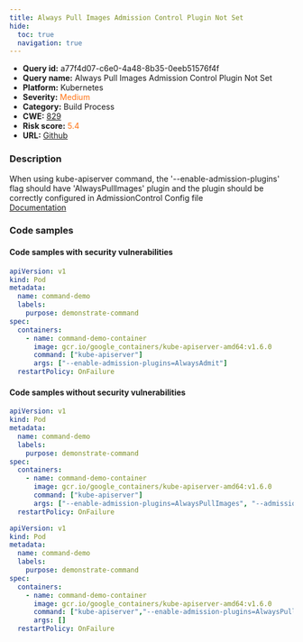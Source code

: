```yaml
---
title: Always Pull Images Admission Control Plugin Not Set
hide:
  toc: true
  navigation: true
---
```


<style>
  .highlight .hll {
    background-color: #ff171742;
  }
  .md-content {
    max-width: 1100px;
    margin: 0 auto;
  }
</style>

-   **Query id:** a77f4d07-c6e0-4a48-8b35-0eeb51576f4f
-   **Query name:** Always Pull Images Admission Control Plugin Not Set
-   **Platform:** Kubernetes
-   **Severity:** <span style="color:#ff7213">Medium</span>
-   **Category:** Build Process
-   **CWE:** <a href="https://cwe.mitre.org/data/definitions/829.html" onclick="newWindowOpenerSafe(event, 'https://cwe.mitre.org/data/definitions/829.html')">829</a>
-   **Risk score:** <span style="color:#ff7213">5.4</span>
-   **URL:** [Github](https://github.com/Checkmarx/kics/tree/master/assets/queries/k8s/always_pull_images_admission_control_plugin_not_set)

### Description
When using kube-apiserver command, the '--enable-admission-plugins' flag should have 'AlwaysPullImages' plugin and the plugin should be correctly configured in AdmissionControl Config file<br>
[Documentation](https://kubernetes.io/docs/reference/command-line-tools-reference/kube-apiserver/)

### Code samples
#### Code samples with security vulnerabilities
```yaml title="Positive test num. 1 - yaml file" hl_lines="11"
apiVersion: v1
kind: Pod
metadata:
  name: command-demo
  labels:
    purpose: demonstrate-command
spec:
  containers:
    - name: command-demo-container
      image: gcr.io/google_containers/kube-apiserver-amd64:v1.6.0
      command: ["kube-apiserver"]
      args: ["--enable-admission-plugins=AlwaysAdmit"]
  restartPolicy: OnFailure

```


#### Code samples without security vulnerabilities
```yaml title="Negative test num. 1 - yaml file"
apiVersion: v1
kind: Pod
metadata:
  name: command-demo
  labels:
    purpose: demonstrate-command
spec:
  containers:
    - name: command-demo-container
      image: gcr.io/google_containers/kube-apiserver-amd64:v1.6.0
      command: ["kube-apiserver"]
      args: ["--enable-admission-plugins=AlwaysPullImages", "--admission-control-config-file=path/to/plugin/config/file.yaml"]
  restartPolicy: OnFailure

```
```yaml title="Negative test num. 2 - yaml file"
apiVersion: v1
kind: Pod
metadata:
  name: command-demo
  labels:
    purpose: demonstrate-command
spec:
  containers:
    - name: command-demo-container
      image: gcr.io/google_containers/kube-apiserver-amd64:v1.6.0
      command: ["kube-apiserver","--enable-admission-plugins=AlwaysPullImages", "--admission-control-config-file=path/to/plugin/config/file.yaml"]
      args: []
  restartPolicy: OnFailure

```

